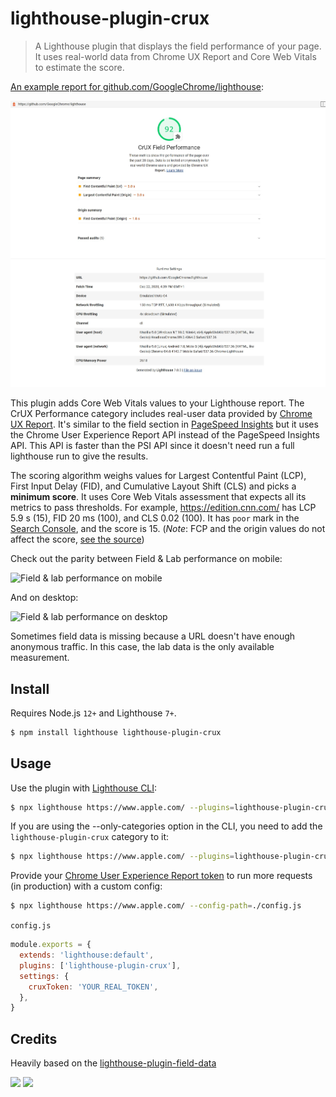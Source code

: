 # lighthouse-plugin-crux

> A Lighthouse plugin that displays the field performance of your page.
> It uses real-world data from Chrome UX Report and Core Web Vitals to estimate the score.

[An example report for github.com/GoogleChrome/lighthouse](https://googlechrome.github.io/lighthouse/viewer/?gist=cb20232dcc7a8b4e93d63ae3b09ac47e):

![An image with the result of an execution using the lighthouse-plugin-crux](./assets/plugin-result.jpg "Lighthouse Plugin CrUX")

This plugin adds Core Web Vitals values to your Lighthouse report. The CrUX Performance category includes real-user data
provided by [Chrome UX Report](https://developers.google.com/web/tools/chrome-user-experience-report/). It's similar to 
the field section in [PageSpeed Insights](https://developers.google.com/speed/pagespeed/insights/) but it uses the Chrome
User Experience Report API instead of the PageSpeed Insights API. This API is faster than the PSI API since it doesn't 
need run a full lighthouse run to give the results.

The scoring algorithm weighs values for Largest Contentful Paint (LCP), First Input Delay (FID), and Cumulative Layout 
Shift (CLS) and picks a **minimum score**. It uses Core Web Vitals assessment that expects all its metrics to pass 
thresholds. For example, https://edition.cnn.com/ has LCP 5.9 s (15), FID 20 ms (100), and CLS 0.02 (100). It has 
`poor` mark in the [Search Console](https://support.google.com/webmasters/answer/9205520), and the score is 15. 
(_Note_: FCP and the origin values do not affect the score, [see the source](./src/plugin.ts))

Check out the parity between Field & Lab performance on mobile:

<img width="973" alt="Field & lab performance on mobile" src="https://user-images.githubusercontent.com/158189/83353215-31b75b80-a351-11ea-801e-07f5a2b73e51.png">

And on desktop:

<img width="972" alt="Field & lab performance on desktop" src="https://user-images.githubusercontent.com/158189/83353212-2ebc6b00-a351-11ea-9cf8-6a04a5f0f903.png">

Sometimes field data is missing because a URL doesn't have enough anonymous traffic. In this case, the lab data is the only available measurement.

## Install

Requires Node.js `12+` and Lighthouse `7+`.

```bash
$ npm install lighthouse lighthouse-plugin-crux
```

## Usage

Use the plugin with [Lighthouse CLI](https://github.com/GoogleChrome/lighthouse):

```bash
$ npx lighthouse https://www.apple.com/ --plugins=lighthouse-plugin-crux
```

If you are using the --only-categories option in the CLI, you need to add the `lighthouse-plugin-crux` category to it:

```bash
$ npx lighthouse https://www.apple.com/ --plugins=lighthouse-plugin-crux --only-categories=performance,lighthouse-plugin-crux
```

Provide your [Chrome User Experience Report token](https://developers.google.com/web/tools/chrome-user-experience-report/api/guides/getting-started) to run more requests (in production) with a custom config:

```bash
$ npx lighthouse https://www.apple.com/ --config-path=./config.js
```

`config.js`

```js
module.exports = {
  extends: 'lighthouse:default',
  plugins: ['lighthouse-plugin-crux'],
  settings: {
    cruxToken: 'YOUR_REAL_TOKEN',
  },
}
```

## Credits

Heavily based on the [lighthouse-plugin-field-data](https://github.com/treosh/lighthouse-plugin-field-performance)

[![](https://img.shields.io/npm/v/lighthouse-plugin-crux.svg)](https://npmjs.org/package/lighthouse-plugin-crux)
[![](https://img.shields.io/badge/license-MIT-blue.svg)](./LICENSE)
